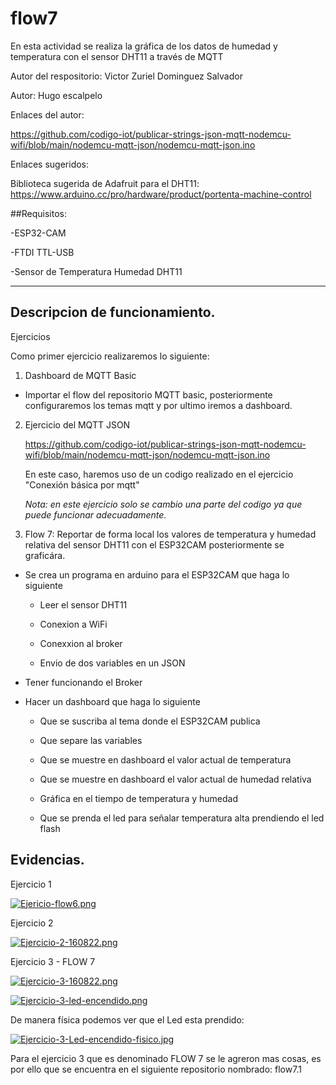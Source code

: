 # flow7
En esta actividad se realiza la gráfica de los datos de humedad y temperatura con el sensor DHT11 a través de MQTT


Autor del respositorio: Victor Zuriel Dominguez Salvador


Autor: Hugo escalpelo 


Enlaces del autor:


https://github.com/codigo-iot/publicar-strings-json-mqtt-nodemcu-wifi/blob/main/nodemcu-mqtt-json/nodemcu-mqtt-json.ino


Enlaces sugeridos:


Biblioteca sugerida de Adafruit para el DHT11: https://www.arduino.cc/pro/hardware/product/portenta-machine-control




##Requisitos:


-ESP32-CAM


-FTDI TTL-USB


-Sensor de Temperatura Humedad DHT11



--------------------------------------------------------------------
## Descripcion de funcionamiento.


Ejercicios

Como primer ejercicio realizaremos lo siguiente:


1. Dashboard de MQTT Basic


- Importar el flow del repositorio MQTT basic, posteriormente configuraremos los temas mqtt y por ultimo iremos a dashboard.






2. Ejercicio del MQTT JSON

    https://github.com/codigo-iot/publicar-strings-json-mqtt-nodemcu-wifi/blob/main/nodemcu-mqtt-json/nodemcu-mqtt-json.ino

    En este caso, haremos uso de un codigo realizado en el ejercicio "Conexión básica por mqtt"

    *Nota: en este ejercicio solo se cambio una parte del codigo ya que puede funcionar adecuadamente.*



3. Flow 7: Reportar de forma local los valores de temperatura y humedad relativa del sensor DHT11 con el ESP32CAM posteriormente se graficára.


- Se crea un programa en arduino para el ESP32CAM que haga lo siguiente
	- Leer el sensor DHT11


	- Conexion a WiFi


	- Conexxion al broker


	- Envio de dos variables en un JSON


- Tener funcionando el Broker


- Hacer un dashboard que haga lo siguiente


	- Que se suscriba al tema donde el ESP32CAM publica


	- Que separe las variables


	- Que se muestre en dashboard el valor actual de temperatura


	- Que se muestre en dashboard el valor actual de humedad relativa


	- Gráfica en el tiempo de temperatura y humedad 


	- Que se prenda el led para señalar temperatura alta prendiendo el led flash








## Evidencias.


Ejercicio 1


[![Ejericio-flow6.png](https://i.postimg.cc/YSm4ZWd7/Ejericio-flow6.png)](https://postimg.cc/06P2JbgX)



Ejercicio 2


[![Ejercicio-2-160822.png](https://i.postimg.cc/ydMDrsc5/Ejercicio-2-160822.png)](https://postimg.cc/wykx1KWc)



Ejercicio 3 - FLOW 7


[![Ejercicio-3-160822.png](https://i.postimg.cc/JzpGCbjj/Ejercicio-3-160822.png)](https://postimg.cc/tsVXhnSg)


[![Ejercicio-3-led-encendido.png](https://i.postimg.cc/FRLRS88x/Ejercicio-3-led-encendido.png)](https://postimg.cc/cgd0y9sK)



De manera física podemos ver que el Led esta prendido:


[![Ejercicio-3-Led-encendido-fisico.jpg](https://i.postimg.cc/J4nhcsfn/Ejercicio-3-Led-encendido-fisico.jpg)](https://postimg.cc/bd78qwNc)



Para el ejercicio 3 que es denominado FLOW 7 se le agreron mas cosas, es por ello que se encuentra en el siguiente repositorio nombrado: flow7.1